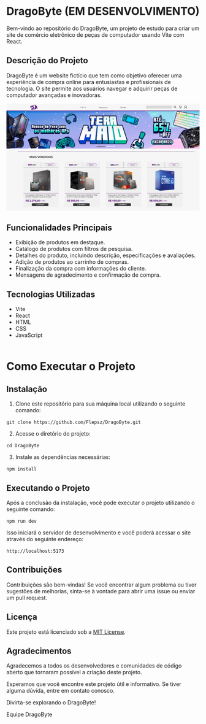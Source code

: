 <p justify-content="center">
  
# DragoByte (EM DESENVOLVIMENTO)
  
Bem-vindo ao repositório do DragoByte, um projeto de estudo para criar um site de comércio eletrônico de peças de computador usando Vite com React.

## Descrição do Projeto

DragoByte é um website fictício que tem como objetivo oferecer uma experiência de compra online para entusiastas e profissionais de tecnologia. O site permite aos usuários navegar e adquirir peças de computador avançadas e inovadoras.

![](./screenshots/main-page-example.png)

## Funcionalidades Principais

- Exibição de produtos em destaque.
- Catálogo de produtos com filtros de pesquisa.
- Detalhes do produto, incluindo descrição, especificações e avaliações.
- Adição de produtos ao carrinho de compras.
- Finalização da compra com informações do cliente.
- Mensagens de agradecimento e confirmação de compra.

## Tecnologias Utilizadas

- Vite
- React
- HTML
- CSS
- JavaScript<br><br>

# Como Executar o Projeto
## Instalação

1. Clone este repositório para sua máquina local utilizando o seguinte comando:

```
git clone https://github.com/Flepsz/DragoByte.git
```

2. Acesse o diretório do projeto:

```
cd DragoByte
```

3. Instale as dependências necessárias:

```
npm install
```

## Executando o Projeto

Após a conclusão da instalação, você pode executar o projeto utilizando o seguinte comando:

```
npm run dev
```

Isso iniciará o servidor de desenvolvimento e você poderá acessar o site através do seguinte endereço:

```
http://localhost:5173
```

## Contribuições

Contribuições são bem-vindas! Se você encontrar algum problema ou tiver sugestões de melhorias, sinta-se à vontade para abrir uma issue ou enviar um pull request.

## Licença

Este projeto está licenciado sob a [MIT License](https://opensource.org/licenses/MIT).

## Agradecimentos

Agradecemos a todos os desenvolvedores e comunidades de código aberto que tornaram possível a criação deste projeto.

Esperamos que você encontre este projeto útil e informativo. Se tiver alguma dúvida, entre em contato conosco.

Divirta-se explorando o DragoByte!

Equipe DragoByte
</p>
